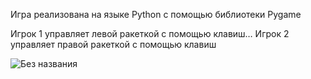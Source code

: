 Игра реализована на языке Python с помощью библиотеки Pygame

Игрок 1 управляет левой ракеткой с помощью клавиш… Игрок 2 управляет правой ракеткой с помощью клавиш

![Без названия](https://github.com/MrTooz/ping_die_pong/assets/154754632/91f49b92-5cb1-4d88-8d9f-b8deda3a7989)

